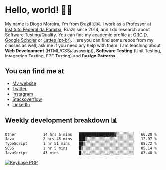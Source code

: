 # Hello, world! 👋🏻

My name is Diogo Moreira, I'm from Brazil 🇧🇷. I work as a Professor at [Instituto Federal da Paraíba](https://ifpb.edu.br), Brazil since 2014, and I do research about Software Testing/Quality. You can find my academic profile at [ORCID](https://orcid.org/0000-0003-1803-6565), [Google Scholar](https://scholar.google.com.br/citations?hl=pt-BR&user=DlSdlvEAAAAJ) or [Lattes (pt-br)](http://buscatextual.cnpq.br/buscatextual/visualizacv.do?id=K4384159A1). Here you can find some repos from my classes as well, ask me if you need any help with them. I am teaching about **Web Development** (HTML/CSS/Javascript), **Software Testing** (Unit Testing, Integration Testing, E2E Testing) and **Design Patterns**.

## You can find me at
- [My website](https://diogodmoreira.com)
- [Twitter](https://twitter.com/diogodmoreira)
- [Instagram](https://instagram.com/diogo.dmoreira)
- [Stackoverflow](https://stackoverflow.com/users/1541533/diogo-moreira)
- [LinkedIn](https://linkedin.com/in/diogodmoreira)

## Weekly development breakdown 📊

<!--START_SECTION:waka-->

```txt
Other            14 hrs 6 mins   ████████████████▓░░░░░░░░   66.28 %
Java             2 hrs 45 mins   ███▒░░░░░░░░░░░░░░░░░░░░░   12.97 %
TypeScript       1 hr 51 mins    ██▒░░░░░░░░░░░░░░░░░░░░░░   08.72 %
SCSS             1 hr 5 mins     █▒░░░░░░░░░░░░░░░░░░░░░░░   05.14 %
JavaScript       43 mins         █░░░░░░░░░░░░░░░░░░░░░░░░   03.40 %
```

<!--END_SECTION:waka-->

[![Keybase PGP](https://img.shields.io/keybase/pgp/diogomoreira?style=flat-square)](https://keybase.io/diogomoreira)

